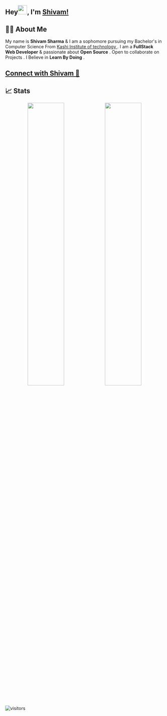 
 ## Hey<img src="https://github.com/TheDudeThatCode/TheDudeThatCode/blob/master/Assets/Hi.gif" width="29px">,  I'm [Shivam!](https://bio.link/shivams) 

## 👨‍💻 About Me

My name is **Shivam Sharma** & I am a sophomore pursuing my Bachelor's in Computer Science From [Kashi Institute of technology ](https://www.kashiit.ac.in/) . I am a **FullStack Web Developer** & passionate about **Open Source** . Open to collaborate on Projects . I Believe in **Learn By Doing** . 

## [Connect with Shivam 💬](https://bio.link/shivams)

<!-- <h1 align = "center">
  
  <a href="https://twitter.com/meshivamsharma" target="_blank"><img alt="Twitter" title="Twitter" src="https://img.shields.io/badge/-Twitter-1DA1F2?style=for-the-badge&logo=twitter&logoColor=white"/>
</a> <a href="https://www.linkedin.com/in/meshivamsharma/" target="_blank"><img alt="LinkedIn" title="LinkedIn" src="https://img.shields.io/badge/LinkedIn-%230077B5.svg?&style=for-the-badge&logo=linkedin&logoColor=white"/>
<a href="mailto:meshivam81@gmail.com" target="_blank"><img alt="Mail" title="Mail" src="https://img.shields.io/badge/-Email-c14438?style=for-the-badge&logo=Gmail&logoColor=white">
</a>
</h1> -->

 ## 📈 Stats

<p align="center">
  
  <img width="48%" src="https://github-readme-stats.vercel.app/api?username=shivam-sharma7&show_icons=true&theme=tokyonight" />
  <img width="48%" src="https://github-readme-streak-stats.herokuapp.com/?user=shivam-sharma7&theme=tokyonight" />
</p>
<br>

![visitors](https://visitor-badge.laobi.icu/badge?page_id=shivam-sharma7.shivam-sharma7)
